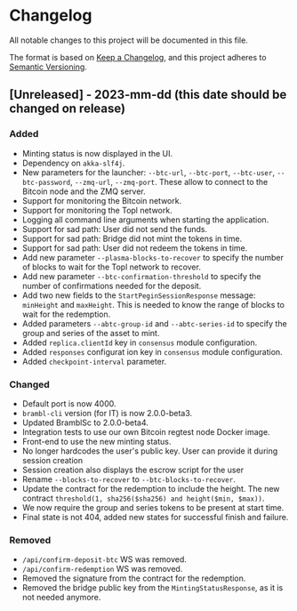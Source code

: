 

# Changelog

All notable changes to this project will be documented in this file.

The format is based on [Keep a Changelog](https://keepachangelog.com/en/1.0.0/),
and this project adheres to [Semantic Versioning](https://semver.org/spec/v2.0.0.html).

## [Unreleased] - 2023-mm-dd (this date should be changed on release)

### Added

- Minting status is now displayed in the UI.
- Dependency on `akka-slf4j`.
- New parameters for the launcher:  `--btc-url`, `--btc-port`, `--btc-user`, `--btc-password`, `--zmq-url`, `--zmq-port`. These allow to connect to the Bitcoin node and the ZMQ server.
- Support for monitoring the Bitcoin network.
- Support for monitoring the Topl network.
- Logging all command line arguments when starting the application.
- Support for sad path: User did not send the funds.
- Support for sad path: Bridge did not mint the tokens in time.
- Support for sad path: User did not redeem the tokens in time.
- Add new parameter `--plasma-blocks-to-recover` to specify the number of blocks to wait for the Topl network to recover.
- Add new parameter `--btc-confirmation-threshold` to specify the number of confirmations needed for the deposit.
- Add two new fields to the `StartPeginSessionResponse` message: `minHeight` and `maxHeight`.
This is needed to know the range of blocks to wait for the redemption.
- Added parameters `--abtc-group-id` and `--abtc-series-id` to specify the group and series of the asset to mint.
- Added `replica.clientId` key in `consensus` module configuration.
- Added `responses` configurat ion key in `consensus` module configuration.
- Added `checkpoint-interval` parameter.


### Changed

- Default port is now 4000.
- `brambl-cli` version (for IT) is now 2.0.0-beta3.
- Updated BramblSc to 2.0.0-beta4.
- Integration tests to use our own Bitcoin regtest node Docker image.
- Front-end to use the new minting status.
- No longer hardcodes the user's public key. User can provide it during session creation
- Session creation also displays the escrow script for the user
- Rename `--blocks-to-recover` to `--btc-blocks-to-recover`.
- Update the contract for the redemption to include the height. The new contract
`threshold(1, sha256($sha256) and height($min, $max))`.
- We now require the group and series tokens to be present at start time.
- Final state is not 404, added new states for successful finish and failure.


### Removed

- `/api/confirm-deposit-btc` WS was removed.
- `/api/confirm-redemption` WS was removed.
- Removed the signature from the contract for the redemption.
- Removed the bridge public key from the `MintingStatusResponse`, as it is not
needed anymore.
